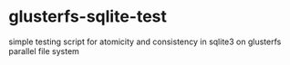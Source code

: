 # glusterfs-sqlite-test
simple testing script for atomicity and consistency in sqlite3 on glusterfs parallel file system
